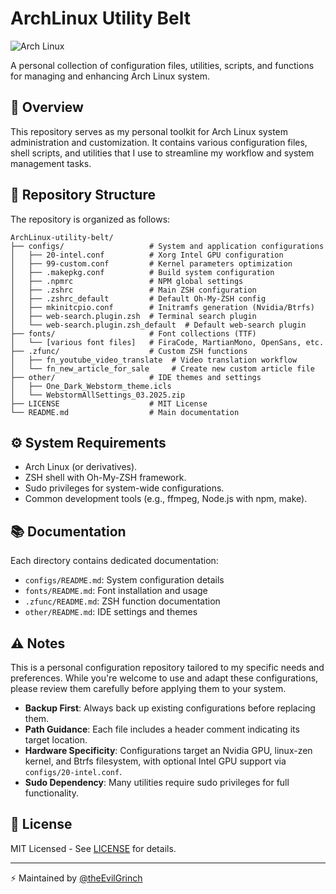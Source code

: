 # ArchLinux Utility Belt

![Arch Linux](https://img.shields.io/badge/Arch_Linux-1793D1?style=for-the-badge&logo=arch-linux&logoColor=white)

A personal collection of configuration files, utilities, scripts, and functions for managing and enhancing Arch Linux system.

## 🎯 Overview

This repository serves as my personal toolkit for Arch Linux system administration and customization. It contains various configuration files, shell scripts, and utilities that I use to streamline my workflow and system management tasks.

## 📂 Repository Structure
The repository is organized as follows:
```
ArchLinux-utility-belt/
├── configs/                   # System and application configurations
│   ├── 20-intel.conf          # Xorg Intel GPU configuration
│   ├── 99-custom.conf         # Kernel parameters optimization
│   ├── .makepkg.conf          # Build system configuration
│   ├── .npmrc                 # NPM global settings
│   ├── .zshrc                 # Main ZSH configuration
│   ├── .zshrc_default         # Default Oh-My-ZSH config
│   ├── mkinitcpio.conf        # Initramfs generation (Nvidia/Btrfs)
│   ├── web-search.plugin.zsh  # Terminal search plugin
│   └── web-search.plugin.zsh_default  # Default web-search plugin
├── fonts/                     # Font collections (TTF)
│   └── [various font files]   # FiraCode, MartianMono, OpenSans, etc.
├── .zfunc/                    # Custom ZSH functions
│   ├── fn_youtube_video_translate  # Video translation workflow
│   └── fn_new_article_for_sale     # Create new custom article file
├── other/                     # IDE themes and settings
│   ├── One_Dark_Webstorm_theme.icls
│   └── WebstormAllSettings_03.2025.zip
├── LICENSE                    # MIT License
└── README.md                  # Main documentation
```

## ⚙️ System Requirements

- Arch Linux (or derivatives).
- ZSH shell with Oh-My-ZSH framework.
- Sudo privileges for system-wide configurations.
- Common development tools (e.g., ffmpeg, Node.js with npm, make).

## 📚 Documentation

Each directory contains dedicated documentation:
- `configs/README.md`: System configuration details
- `fonts/README.md`: Font installation and usage
- `.zfunc/README.md`: ZSH function documentation
- `other/README.md`: IDE settings and themes

## ⚠️ Notes
This is a personal configuration repository tailored to my specific needs and preferences. While you're welcome to use and adapt these configurations, please review them carefully before applying them to your system.
- **Backup First**: Always back up existing configurations before replacing them.
- **Path Guidance**: Each file includes a header comment indicating its target location.
- **Hardware Specificity**: Configurations target an Nvidia GPU, linux-zen kernel, and Btrfs filesystem, with optional Intel GPU support via `configs/20-intel.conf`.
- **Sudo Dependency**: Many utilities require sudo privileges for full functionality.

## 📄 License

MIT Licensed - See [LICENSE](LICENSE) for details.

---

⚡ Maintained by [@theEvilGrinch](https://github.com/theEvilGrinch)